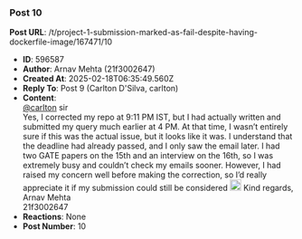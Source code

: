 ### Post 10
**Post URL**: /t/project-1-submission-marked-as-fail-despite-having-dockerfile-image/167471/10
- **ID**: 596587
- **Author**: Arnav Mehta  (21f3002647)
- **Created At**: 2025-02-18T06:35:49.560Z
- **Reply To**: Post 9 (Carlton D'Silva, carlton)
- **Content**:  
  <a class="mention" href="/u/carlton">@carlton</a> sir<br>
Yes, I corrected my repo at 9:11 PM IST, but I had actually written and submitted my query much earlier at 4 PM. At that time, I wasn’t entirely sure if this was the actual issue, but it looks like it was.
I understand that the deadline had already passed, and I only saw the email later. I had two GATE papers on the 15th and an interview on the 16th, so I was extremely busy and couldn’t check my emails sooner. However, I had raised my concern well before making the correction, so I’d really appreciate it if my submission could still be considered <img src="https://emoji.discourse-cdn.com/google/frowning.png?v=12" title=":frowning:" class="emoji" alt=":frowning:" loading="lazy" width="20" height="20">
Kind regards,<br>
Arnav Mehta<br>
21f3002647
- **Reactions**: None
- **Post Number**: 10

